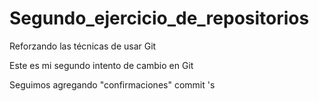 # Segundo_ejercicio_de_repositorios
Reforzando las técnicas de usar Git

Este es mi segundo intento de cambio en Git

Seguimos agregando "confirmaciones" commit 's
